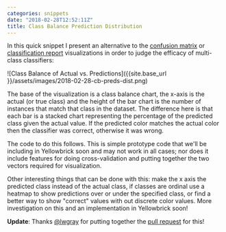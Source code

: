 ```yaml
---
categories: snippets
date: "2018-02-28T12:52:11Z"
title: Class Balance Prediction Distribution
---
```


In this quick snippet I present an alternative to the [confusion matrix](http://www.scikit-yb.org/en/latest/api/classifier/confusion_matrix.html) or [classification report](http://www.scikit-yb.org/en/latest/api/classifier/classification_report.html) visualizations in order to judge the efficacy of multi-class classifiers:

![Class Balance of Actual vs. Predictions]({{site.base_url }}/assets/images/2018-02-28-cb-preds-dist.png)

The base of the visualization is a class balance chart, the x-axis is the actual (or true class) and the height of the bar chart is the number of instances that match that class in the dataset. The difference here is that each bar is a stacked chart representing the percentage of the predicted class given the actual value. If the predicted color matches the actual color then the classifier was correct, otherwise it was wrong.

The code to do this follows. This is simple prototype code that we'll be including in Yellowbrick soon and may not work in all cases; nor does it include features for doing cross-validation and putting together the two vectors required for visualization.

<script src="https://gist.github.com/bbengfort/06eb3c7166a5c18021f13a91028269ac.js"></script>

Other interesting things that can be done with this: make the x axis the predicted class instead of the actual class, if classes are ordinal use a heatmap to show predictions over or under the specified class, or find a better way to show "correct" values with out discrete color values. More investigation on this and an implementation in Yellowbrick soon!

**Update**: Thanks [@lwgray](https://github.com/lwgray) for putting together the [pull request](https://github.com/DistrictDataLabs/yellowbrick/pull/321) for this!
